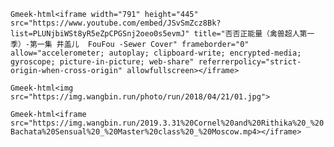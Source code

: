 `Gmeek-html<iframe width="791" height="445" src="https://www.youtube.com/embed/JSvSmZcz8Bk?list=PLUNjbiWSt8yR5eZpCPGSnj2oeo0s5evmJ" title="否否正能量（禽兽超人第一季）-第一集 井盖儿  FouFou -Sewer Cover" frameborder="0" allow="accelerometer; autoplay; clipboard-write; encrypted-media; gyroscope; picture-in-picture; web-share" referrerpolicy="strict-origin-when-cross-origin" allowfullscreen></iframe>`


`Gmeek-html<img src="https://img.wangbin.run/photo/run/2018/04/21/01.jpg">`

`Gmeek-html<iframe src="https://img.wangbin.run/2019.3.31%20Cornel%20and%20Rithika%20_%20Bachata%20Sensual%20_%20Master%20class%20_%20Moscow.mp4></iframe>`

